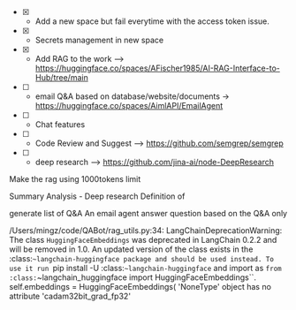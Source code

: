- [x] - Add a new space but fail everytime with the access token issue.
- [x] - Secrets management in new space
- [x] - Add RAG to the work --> https://huggingface.co/spaces/AFischer1985/AI-RAG-Interface-to-Hub/tree/main

- [ ] - email Q&A based on database/website/documents -> https://huggingface.co/spaces/AimlAPI/EmailAgent
- [ ] - Chat features
- [ ] - Code Review and Suggest --> https://github.com/semgrep/semgrep
- [ ] - deep research --> https://github.com/jina-ai/node-DeepResearch

Make the rag using 1000tokens limit

Summary
Analysis - Deep research
Definition of 

generate list of Q&A
An email agent answer question based on the Q&A only


/Users/mingz/code/QABot/rag_utils.py:34: LangChainDeprecationWarning: The class `HuggingFaceEmbeddings` was deprecated in LangChain 0.2.2 and will be removed in 1.0. An updated version of the class exists in the :class:`~langchain-huggingface package and should be used instead. To use it run `pip install -U :class:`~langchain-huggingface` and import as `from :class:`~langchain_huggingface import HuggingFaceEmbeddings``.
  self.embeddings = HuggingFaceEmbeddings(
'NoneType' object has no attribute 'cadam32bit_grad_fp32'